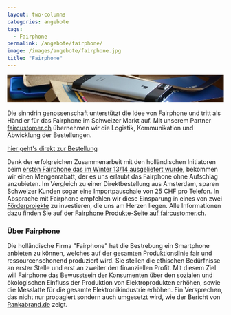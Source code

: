 ```yaml
---
layout: two-columns
categories: angebote
tags:
  - Fairphone
permalink: /angebote/fairphone/
image: /images/angebote/fairphone.jpg
title: "Fairphone"
---
```

<img class="leadimage" title="Fairphone" src="/images/angebote/fairphone_sub.jpg">

Die sinndrin genossenschaft unterstützt die Idee von Fairphone und tritt als Händler für das Fairphone im Schweizer Markt auf. Mit unserem Partner [faircustomer.ch](http://www.faircustomer.ch/fairphone_105) übernehmen wir die Logistik, Kommunikation und Abwicklung der Bestellungen.

<a href="http://www.faircustomer.ch/fairphone_105" class="button"><i class="fi-arrow-right"></i> hier geht's direkt zur Bestellung</a>

Dank der erfolgreichen Zusammenarbeit mit den holländischen Initiatoren beim [ersten Fairphone das im Winter 13/14 ausgeliefert wurde](/ueber-uns/realisierte-projekte/fairphone-crowdfunding-unterstuetzung/), bekommen wir einen Mengenrabatt, der es uns erlaubt das Fairphone ohne Aufschlag anzubieten. Im Vergleich zu einer Direktbestellung aus Amsterdam, sparen Schweizer Kunden sogar eine Importpauschale von 25 CHF pro Telefon. In Absprache mit Fairphone empfehlen wir diese Einsparung in eines von zwei [Förderprojekte](http://blog.faircustomer.ch/?p=2387) zu investieren, die uns am Herzen liegen. Alle Informationen dazu finden Sie auf der [Fairphone Produkte-Seite auf faircustomer.ch](http://www.faircustomer.ch/fairphone_105).

### Über Fairphone
Die holländische Firma "Fairphone" hat die Bestrebung ein Smartphone anbieten zu können, welches auf der gesamten Produktionslinie fair und ressourcenschonend produziert wird. Sie stellen die ethischen Bedürfnisse an erster Stelle und erst an zweiter den finanziellen Profit. Mit diesem Ziel will Fairphone das Bewusstsein der Konsumenten über den sozialen und ökologischen Einfluss der Produktion von Elektroprodukten erhöhen, sowie die Messlatte für die gesamte Elektronikindustrie erhöhen. Ein Versprechen, das nicht nur propagiert sondern auch umgesetzt wird, wie der Bericht von [Rankabrand.de](http://blog.rankabrand.de/2014/06/03/elektronik-report-2014-fairphone-top/) zeigt.
